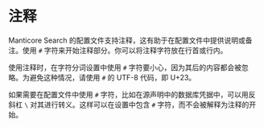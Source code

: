 # 注释

Manticore Search 的配置文件支持注释，这有助于在配置文件中提供说明或备注。使用 `#` 字符来开始注释部分。你可以将注释字符放在行首或行内。

使用注释时，在字符分词设置中使用 `#` 字符要小心，因为其后的内容都会被忽略。为避免这种情况，请使用 `#` 的 UTF-8 代码，即 U+23。

如果需要在配置文件中使用 `#` 字符，比如在源声明中的数据库凭据中，可以用反斜杠 `\` 对其进行转义。这样可以在设置中包含 `#` 字符，而不会被解释为注释的开始。

<!-- proofread -->

